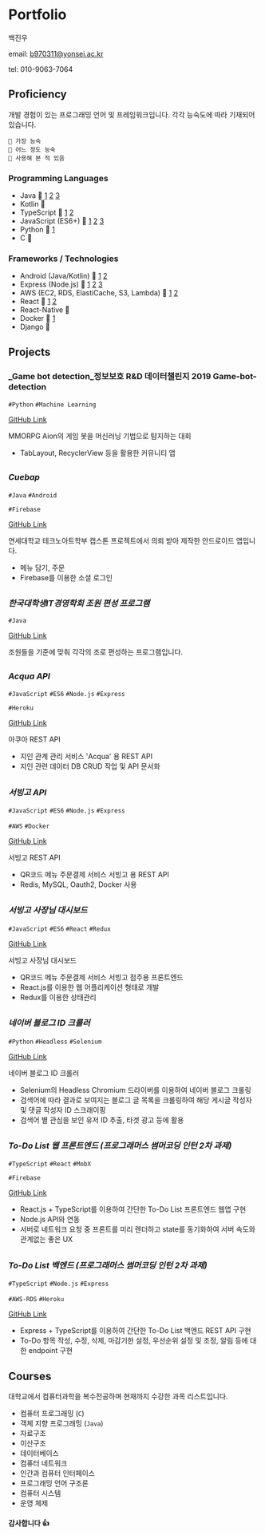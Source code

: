 # Portfolio
백진우

email: b970311@yonsei.ac.kr

tel: 010-9063-7064


## Proficiency
개발 경험이 있는 프로그래밍 언어 및 프레임워크입니다. 
각각 능숙도에 따라 기재되어 있습니다.
```
🥇 가장 능숙
🥈 어느 정도 능숙
🥉 사용해 본 적 있음
```

### Programming Languages
- Java 🥇 [1](#connectup) [2](#cuebap) [3](#한국대학생IT경영학회-조원-편성-프로그램) 
- Kotlin 🥇
- TypeScript 🥇 [1](#to-do-list-백엔드-프로그래머스-썸머코딩-인턴-2차-과제) [2](#to-do-list-웹-프론트엔드-프로그래머스-썸머코딩-인턴-2차-과제)
- JavaScript (ES6+) 🥇 [1](#서빙고-api) [2](#서빙고-사장님-대시보드) [3](#acqua-api) 
- Python 🥇 [1](#네이버-블로그-ID-크롤러)
- C 🥈

### Frameworks / Technologies
- Android (Java/Kotlin) 🥇 [1](#connectup) [2](#cuebap)
- Express (Node.js) 🥇 [1](#서빙고-api) [2](#acqua-api) [3](#to-do-list-백엔드-프로그래머스-썸머코딩-인턴-2차-과제)
- AWS (EC2, RDS, ElastiCache, S3, Lambda) 🥈 [1](#서빙고-api) [2](#to-do-list-백엔드-프로그래머스-썸머코딩-인턴-2차-과제)
- React 🥈 [1](#서빙고-사장님-대시보드) [2](#to-do-list-웹-프론트엔드-프로그래머스-썸머코딩-인턴-2차-과제)
- React-Native 🥈
- Docker 🥉 [1](#서빙고-api)
- Django 🥉



## Projects

### _Game bot detection_정보보호 R&D 데이터챌린지 2019 Game-bot-detection
`#Python` `#Machine Learning`

[GitHub Link](https://github.com/Nanjangpan/Game-bot-detection)

MMORPG Aion의 게임 봇을 머신러닝 기법으로 탐지하는 대회
- TabLayout, RecyclerView 등을 활용한 커뮤니티 앱
## 

### _Cuebap_
`#Java` `#Android`

`#Firebase`

[GitHub Link](https://github.com/etture/Cuebap)

연세대학교 테크노아트학부 캡스톤 프로젝트에서 의뢰 받아 제작한 안드로이드 앱입니다.
- 메뉴 담기, 주문
- Firebase를 이용한 소셜 로그인
##

### _한국대학생IT경영학회 조원 편성 프로그램_ 
`#Java`

[GitHub Link](https://github.com/etture/KUSITMS-MemberSorter)

조원들을 기준에 맞춰 각각의 조로 편성하는 프로그램입니다.
##

### _Acqua API_
`#JavaScript` `#ES6` `#Node.js` `#Express`

`#Heroku`

[GitHub Link](https://github.com/etture/acqua-api)

아쿠아 REST API
- 지인 관계 관리 서비스 'Acqua' 용 REST API
- 지인 관련 데이터 DB CRUD 작업 및 API 문서화
##

### _서빙고 API_
`#JavaScript` `#ES6` `#Node.js` `#Express`

`#AWS` `#Docker`

[GitHub Link](https://github.com/etture/servinggo-api)

서빙고 REST API
- QR코드 메뉴 주문결제 서비스 서빙고 용 REST API
- Redis, MySQL, Oauth2, Docker 사용
##

### _서빙고 사장님 대시보드_
`#JavaScript` `#ES6` `#React` `#Redux`

[GitHub Link](https://github.com/etture/servinggo-merchant)

서빙고 사장님 대시보드
- QR코드 메뉴 주문결제 서비스 서빙고 점주용 프론트엔드
- React.js를 이용한 웹 어플리케이션 형태로 개발
- Redux를 이용한 상태관리
##

### _네이버 블로그 ID 크롤러_
`#Python` `#Headless` `#Selenium`

[GitHub Link](https://github.com/etture/Keyword_Id_Extractor)

네이버 블로그 ID 크롤러
- Selenium의 Headless Chromium 드라이버를 이용하여 네이버 블로그 크롤링
- 검색어에 따라 결과로 보여지는 블로그 글 목록을 크롤링하여 해당 게시글 작성자 및 댓글 작성자 ID 스크래이핑
- 검색어 별 관심을 보인 유저 ID 추출, 타겟 광고 등에 활용
##

### _To-Do List 웹 프론트엔드 (프로그래머스 썸머코딩 인턴 2차 과제)_
`#TypeScript` `#React` `#MobX`

`#Firebase`

[GitHub Link](https://github.com/etture/todo_programmers_web)

- React.js + TypeScript를 이용하여 간단한 To-Do List 프론트엔드 웹앱 구현
- Node.js API와 연동
- 서버로 네트워크 요청 중 프론트를 미리 렌더하고 state를 동기화하여 서버 속도와 관계없는 좋은 UX 
##

### _To-Do List 백엔드 (프로그래머스 썸머코딩 인턴 2차 과제)_
`#TypeScript` `#Node.js` `#Express`

`#AWS-RDS` `#Heroku`

[GitHub Link](https://github.com/etture/todo_programmers_api)

- Express + TypeScript를 이용하여 간단한 To-Do List 백엔드 REST API 구현
- To-Do 항목 작성, 수정, 삭제, 마감기한 설정, 우선순위 설정 및 조정, 알림 등에 대한 endpoint 구현


## Courses
대학교에서 컴퓨터과학을 복수전공하며 현재까지 수강한 과목 리스트입니다.

- 컴퓨터 프로그래밍 (`C`)
- 객체 지향 프로그래밍 (`Java`)
- 자료구조
- 이산구조
- 데이터베이스
- 컴퓨터 네트워크
- 인간과 컴퓨터 인터페이스
- 프로그래밍 언어 구조론
- 컴퓨터 시스템
- 운영 체제


#### 감사합니다 👍
